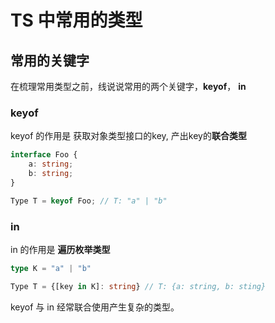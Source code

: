 # TS 中常用的类型

## 常用的关键字

在梳理常用类型之前，线说说常用的两个关键字，**keyof**， **in**

### keyof
keyof 的作用是 获取对象类型接口的key, 产出key的**联合类型**

``` ts
interface Foo {
    a: string;
    b: string;
}

Type T = keyof Foo; // T: "a" | "b"
```

### in
in 的作用是 **遍历枚举类型** 


``` ts
type K = "a" | "b"

Type T = {[key in K]: string} // T: {a: string, b: sting}
```

keyof 与 in 经常联合使用产生复杂的类型。



